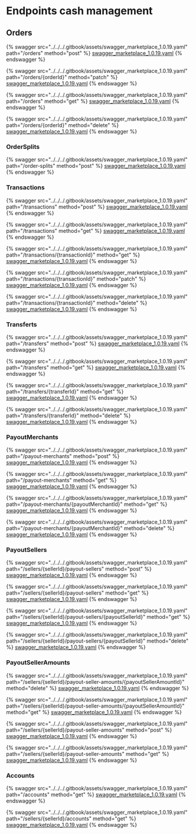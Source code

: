 # Endpoints cash management

## Orders

{% swagger src="../../../.gitbook/assets/swagger_marketplace_1.0.19.yaml" path="/orders" method="post" %}
[swagger_marketplace_1.0.19.yaml](../../../.gitbook/assets/swagger_marketplace_1.0.19.yaml)
{% endswagger %}

{% swagger src="../../../.gitbook/assets/swagger_marketplace_1.0.19.yaml" path="/orders/{orderId}" method="patch" %}
[swagger_marketplace_1.0.19.yaml](../../../.gitbook/assets/swagger_marketplace_1.0.19.yaml)
{% endswagger %}

{% swagger src="../../../.gitbook/assets/swagger_marketplace_1.0.19.yaml" path="/orders" method="get" %}
[swagger_marketplace_1.0.19.yaml](../../../.gitbook/assets/swagger_marketplace_1.0.19.yaml)
{% endswagger %}

{% swagger src="../../../.gitbook/assets/swagger_marketplace_1.0.19.yaml" path="/orders/{orderId}" method="delete" %}
[swagger_marketplace_1.0.19.yaml](../../../.gitbook/assets/swagger_marketplace_1.0.19.yaml)
{% endswagger %}

### OrderSplits

{% swagger src="../../../.gitbook/assets/swagger_marketplace_1.0.19.yaml" path="/order-splits" method="post" %}
[swagger_marketplace_1.0.19.yaml](../../../.gitbook/assets/swagger_marketplace_1.0.19.yaml)
{% endswagger %}

### Transactions

{% swagger src="../../../.gitbook/assets/swagger_marketplace_1.0.19.yaml" path="/transactions" method="post" %}
[swagger_marketplace_1.0.19.yaml](../../../.gitbook/assets/swagger_marketplace_1.0.19.yaml)
{% endswagger %}

{% swagger src="../../../.gitbook/assets/swagger_marketplace_1.0.19.yaml" path="/transactions" method="get" %}
[swagger_marketplace_1.0.19.yaml](../../../.gitbook/assets/swagger_marketplace_1.0.19.yaml)
{% endswagger %}

{% swagger src="../../../.gitbook/assets/swagger_marketplace_1.0.19.yaml" path="/transactions/{transactionId}" method="get" %}
[swagger_marketplace_1.0.19.yaml](../../../.gitbook/assets/swagger_marketplace_1.0.19.yaml)
{% endswagger %}

{% swagger src="../../../.gitbook/assets/swagger_marketplace_1.0.19.yaml" path="/transactions/{transactionId}" method="patch" %}
[swagger_marketplace_1.0.19.yaml](../../../.gitbook/assets/swagger_marketplace_1.0.19.yaml)
{% endswagger %}

{% swagger src="../../../.gitbook/assets/swagger_marketplace_1.0.19.yaml" path="/transactions/{transactionId}" method="delete" %}
[swagger_marketplace_1.0.19.yaml](../../../.gitbook/assets/swagger_marketplace_1.0.19.yaml)
{% endswagger %}

### Transferts

{% swagger src="../../../.gitbook/assets/swagger_marketplace_1.0.19.yaml" path="/transfers" method="post" %}
[swagger_marketplace_1.0.19.yaml](../../../.gitbook/assets/swagger_marketplace_1.0.19.yaml)
{% endswagger %}

{% swagger src="../../../.gitbook/assets/swagger_marketplace_1.0.19.yaml" path="/transfers" method="get" %}
[swagger_marketplace_1.0.19.yaml](../../../.gitbook/assets/swagger_marketplace_1.0.19.yaml)
{% endswagger %}

{% swagger src="../../../.gitbook/assets/swagger_marketplace_1.0.19.yaml" path="/transfers/{transferId}" method="get" %}
[swagger_marketplace_1.0.19.yaml](../../../.gitbook/assets/swagger_marketplace_1.0.19.yaml)
{% endswagger %}

{% swagger src="../../../.gitbook/assets/swagger_marketplace_1.0.19.yaml" path="/transfers/{transferId}" method="delete" %}
[swagger_marketplace_1.0.19.yaml](../../../.gitbook/assets/swagger_marketplace_1.0.19.yaml)
{% endswagger %}

### PayoutMerchants

{% swagger src="../../../.gitbook/assets/swagger_marketplace_1.0.19.yaml" path="/payout-merchants" method="post" %}
[swagger_marketplace_1.0.19.yaml](../../../.gitbook/assets/swagger_marketplace_1.0.19.yaml)
{% endswagger %}

{% swagger src="../../../.gitbook/assets/swagger_marketplace_1.0.19.yaml" path="/payout-merchants" method="get" %}
[swagger_marketplace_1.0.19.yaml](../../../.gitbook/assets/swagger_marketplace_1.0.19.yaml)
{% endswagger %}

{% swagger src="../../../.gitbook/assets/swagger_marketplace_1.0.19.yaml" path="/payout-merchants/{payoutMerchantId}" method="get" %}
[swagger_marketplace_1.0.19.yaml](../../../.gitbook/assets/swagger_marketplace_1.0.19.yaml)
{% endswagger %}

{% swagger src="../../../.gitbook/assets/swagger_marketplace_1.0.19.yaml" path="/payout-merchants/{payoutMerchantId}" method="delete" %}
[swagger_marketplace_1.0.19.yaml](../../../.gitbook/assets/swagger_marketplace_1.0.19.yaml)
{% endswagger %}

### PayoutSellers

{% swagger src="../../../.gitbook/assets/swagger_marketplace_1.0.19.yaml" path="/sellers/{sellerId}/payout-sellers" method="post" %}
[swagger_marketplace_1.0.19.yaml](../../../.gitbook/assets/swagger_marketplace_1.0.19.yaml)
{% endswagger %}

{% swagger src="../../../.gitbook/assets/swagger_marketplace_1.0.19.yaml" path="/sellers/{sellerId}/payout-sellers" method="get" %}
[swagger_marketplace_1.0.19.yaml](../../../.gitbook/assets/swagger_marketplace_1.0.19.yaml)
{% endswagger %}

{% swagger src="../../../.gitbook/assets/swagger_marketplace_1.0.19.yaml" path="/sellers/{sellerId}/payout-sellers/{payoutSellerId}" method="get" %}
[swagger_marketplace_1.0.19.yaml](../../../.gitbook/assets/swagger_marketplace_1.0.19.yaml)
{% endswagger %}

{% swagger src="../../../.gitbook/assets/swagger_marketplace_1.0.19.yaml" path="/sellers/{sellerId}/payout-sellers/{payoutSellerId}" method="delete" %}
[swagger_marketplace_1.0.19.yaml](../../../.gitbook/assets/swagger_marketplace_1.0.19.yaml)
{% endswagger %}

### PayoutSellerAmounts

{% swagger src="../../../.gitbook/assets/swagger_marketplace_1.0.19.yaml" path="/sellers/{sellerId}/payout-seller-amounts/{payoutSellerAmountId}" method="delete" %}
[swagger_marketplace_1.0.19.yaml](../../../.gitbook/assets/swagger_marketplace_1.0.19.yaml)
{% endswagger %}

{% swagger src="../../../.gitbook/assets/swagger_marketplace_1.0.19.yaml" path="/sellers/{sellerId}/payout-seller-amounts/{payoutSellerAmountId}" method="get" %}
[swagger_marketplace_1.0.19.yaml](../../../.gitbook/assets/swagger_marketplace_1.0.19.yaml)
{% endswagger %}

{% swagger src="../../../.gitbook/assets/swagger_marketplace_1.0.19.yaml" path="/sellers/{sellerId}/payout-seller-amounts" method="post" %}
[swagger_marketplace_1.0.19.yaml](../../../.gitbook/assets/swagger_marketplace_1.0.19.yaml)
{% endswagger %}

{% swagger src="../../../.gitbook/assets/swagger_marketplace_1.0.19.yaml" path="/sellers/{sellerId}/payout-seller-amounts" method="get" %}
[swagger_marketplace_1.0.19.yaml](../../../.gitbook/assets/swagger_marketplace_1.0.19.yaml)
{% endswagger %}

### Accounts

{% swagger src="../../../.gitbook/assets/swagger_marketplace_1.0.19.yaml" path="/accounts" method="get" %}
[swagger_marketplace_1.0.19.yaml](../../../.gitbook/assets/swagger_marketplace_1.0.19.yaml)
{% endswagger %}

{% swagger src="../../../.gitbook/assets/swagger_marketplace_1.0.19.yaml" path="/sellers/{sellerId}/accounts" method="get" %}
[swagger_marketplace_1.0.19.yaml](../../../.gitbook/assets/swagger_marketplace_1.0.19.yaml)
{% endswagger %}
